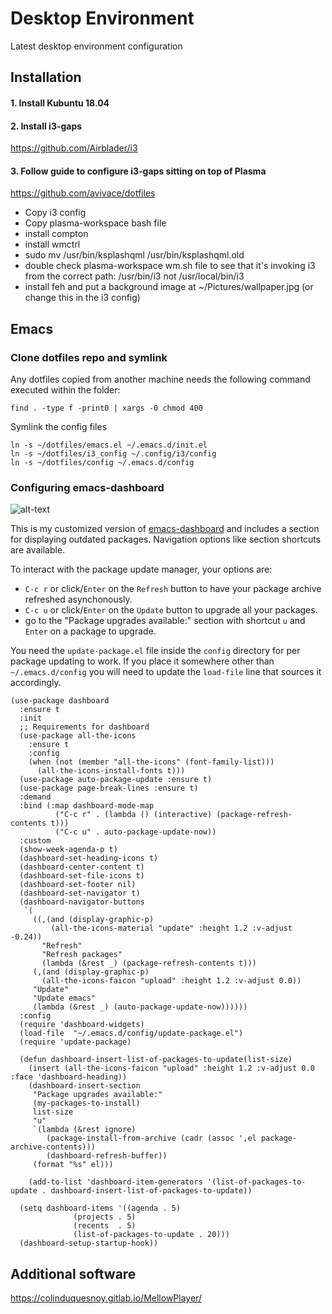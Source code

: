 # Desktop Environment
Latest desktop environment configuration

## Installation

#### 1. Install Kubuntu 18.04

#### 2. Install i3-gaps
https://github.com/Airblader/i3

#### 3. Follow guide to configure i3-gaps sitting on top of Plasma
https://github.com/avivace/dotfiles
- Copy i3 config
- Copy plasma-workspace bash file
- install compton
- install wmctrl
- sudo mv /usr/bin/ksplashqml /usr/bin/ksplashqml.old
- double check plasma-workspace wm.sh file to see that it's invoking i3 from the correct path:  /usr/bin/i3 not /usr/local/bin/i3
- install feh and put a background image at ~/Pictures/wallpaper.jpg (or change this in the i3 config)




## Emacs

### Clone dotfiles repo and symlink
Any dotfiles copied from another machine needs the following command executed within the folder:
    
    find . -type f -print0 | xargs -0 chmod 400

Symlink the config files

    ln -s ~/dotfiles/emacs.el ~/.emacs.d/init.el
    ln -s ~/dotfiles/i3_config ~/.config/i3/config
    ln -s ~/dotfiles/config ~/.emacs.d/config
	
### Configuring emacs-dashboard

![alt-text](https://raw.githubusercontent.com/alecvn/dotfiles/master/wallpapers/emacs-dashboard.png "Dashboard screenshot")

This is my customized version of [emacs-dashboard](https://github.com/emacs-dashboard/emacs-dashboard) and includes a section for displaying outdated packages.  Navigation options like section shortcuts are available.

To interact with the package update manager, your options are:

- `C-c r` or click/`Enter` on the `Refresh` button to have your package archive refreshed asynchonously.
- `C-c u` or click/`Enter` on the `Update` button to upgrade all your packages.
- go to the "Package upgrades available:" section with shortcut `u` and `Enter` on a package to upgrade.

You need the `update-package.el` file inside the `config` directory for per package updating to work.  If you place it somewhere other than `~/.emacs.d/config` you will need to update the `load-file` line that sources it accordingly.

	(use-package dashboard
	  :ensure t
	  :init
	  ;; Requirements for dashboard
	  (use-package all-the-icons
	    :ensure t
	    :config
	    (when (not (member "all-the-icons" (font-family-list)))
		  (all-the-icons-install-fonts t)))
	  (use-package auto-package-update :ensure t)
	  (use-package page-break-lines :ensure t)
	  :demand
	  :bind (:map dashboard-mode-map
			  ("C-c r" . (lambda () (interactive) (package-refresh-contents t)))
			  ("C-c u" . auto-package-update-now))
	  :custom
	  (show-week-agenda-p t)
	  (dashboard-set-heading-icons t)
	  (dashboard-center-content t)
	  (dashboard-set-file-icons t)
	  (dashboard-set-footer nil)
	  (dashboard-set-navigator t)
	  (dashboard-navigator-buttons
	   `(
		 ((,(and (display-graphic-p)
			 (all-the-icons-material "update" :height 1.2 :v-adjust -0.24))
		   "Refresh"
		   "Refresh packages"
		   (lambda (&rest _) (package-refresh-contents t)))
		 (,(and (display-graphic-p)
		   (all-the-icons-faicon "upload" :height 1.2 :v-adjust 0.0))
		 "Update"
		 "Update emacs"
		 (lambda (&rest _) (auto-package-update-now))))))
	  :config
	  (require 'dashboard-widgets)
	  (load-file  "~/.emacs.d/config/update-package.el")
	  (require 'update-package)

	  (defun dashboard-insert-list-of-packages-to-update(list-size)
		(insert (all-the-icons-faicon "upload" :height 1.2 :v-adjust 0.0 :face 'dashboard-heading))
		(dashboard-insert-section
		 "Package upgrades available:"
		 (my-packages-to-install)
		 list-size
		 "u"
		 `(lambda (&rest ignore)
			(package-install-from-archive (cadr (assoc ',el package-archive-contents)))
			(dashboard-refresh-buffer))
		 (format "%s" el)))

		(add-to-list 'dashboard-item-generators '(list-of-packages-to-update . dashboard-insert-list-of-packages-to-update))

	  (setq dashboard-items '((agenda . 5)
				  (projects . 5)
				  (recents  . 5)
				  (list-of-packages-to-update . 20)))
	  (dashboard-setup-startup-hook))



## Additional software
https://colinduquesnoy.gitlab.io/MellowPlayer/
